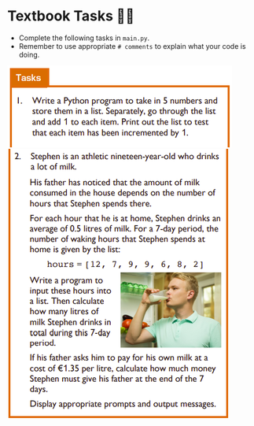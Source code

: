# Textbook Tasks 👨‍💻

- Complete the following tasks in `main.py`.
- Remember to use appropriate `# comments` to explain what your code is doing.


![image](image_3.png)
![image](image_2.png)



  